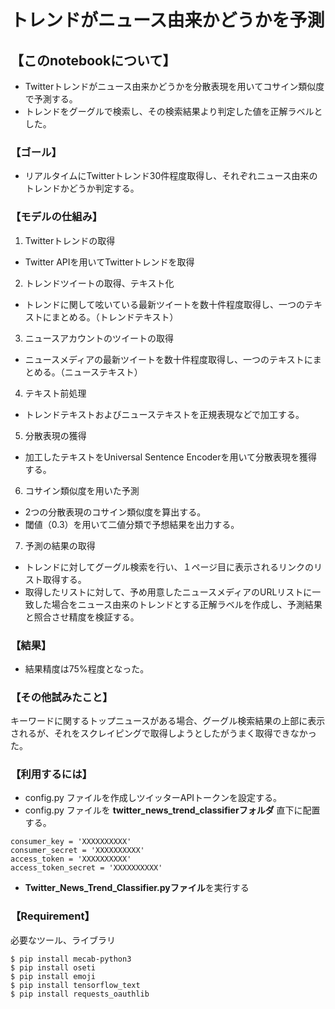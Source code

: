 # トレンドがニュース由来かどうかを予測

## 【このnotebookについて】
+ Twitterトレンドがニュース由来かどうかを分散表現を用いてコサイン類似度で予測する。
+ トレンドをグーグルで検索し、その検索結果より判定した値を正解ラベルとした。
### 【ゴール】
+ リアルタイムにTwitterトレンド30件程度取得し、それぞれニュース由来のトレンドかどうか判定する。

### 【モデルの仕組み】
1. Twitterトレンドの取得
  +   Twitter APIを用いてTwitterトレンドを取得
2. トレンドツイートの取得、テキスト化
  +   トレンドに関して呟いている最新ツイートを数十件程度取得し、一つのテキストにまとめる。（トレンドテキスト）
3. ニュースアカウントのツイートの取得  
  + ニュースメディアの最新ツイートを数十件程度取得し、一つのテキストにまとめる。（ニューステキスト）
4. テキスト前処理
  + トレンドテキストおよびニューステキストを正規表現などで加工する。
5. 分散表現の獲得
  + 加工したテキストをUniversal Sentence Encoderを用いて分散表現を獲得する。
6. コサイン類似度を用いた予測
  + 2つの分散表現のコサイン類似度を算出する。
  + 閾値（0.3）を用いて二値分類で予想結果を出力する。
7. 予測の結果の取得
  + トレンドに対してグーグル検索を行い、１ページ目に表示されるリンクのリスト取得する。
  + 取得したリストに対して、予め用意したニュースメディアのURLリストに一致した場合をニュース由来のトレンドとする正解ラベルを作成し、予測結果と照合させ精度を検証する。  


### 【結果】
+ 結果精度は75%程度となった。


### 【その他試みたこと】
キーワードに関するトップニュースがある場合、グーグル検索結果の上部に表示されるが、それをスクレイピングで取得しようとしたがうまく取得できなかった。


### 【利用するには】
+ config.py ファイルを作成しツイッターAPIトークンを設定する。
+ config.py ファイルを **twitter_news_trend_classifierフォルダ** 直下に配置する。

```
consumer_key = 'XXXXXXXXXX'
consumer_secret = 'XXXXXXXXXX'
access_token = 'XXXXXXXXXX'
access_token_secret = 'XXXXXXXXXX'
```

+ **Twitter_News_Trend_Classifier.pyファイル**を実行する


### 【Requirement】
必要なツール、ライブラリ
```
$ pip install mecab-python3
$ pip install oseti
$ pip install emoji
$ pip install tensorflow_text
$ pip install requests_oauthlib
```
